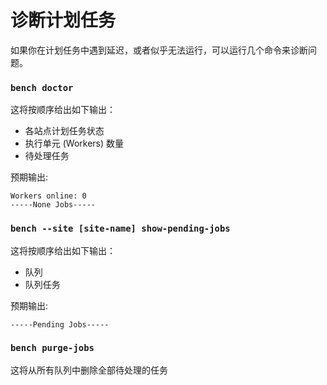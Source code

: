 # 诊断计划任务

<!-- markdown -->

如果你在计划任务中遇到延迟，或者似乎无法运行，可以运行几个命令来诊断问题。

### `bench doctor`

这将按顺序给出如下输出：
- 各站点计划任务状态
- 执行单元 (Workers) 数量
- 待处理任务


预期输出:

	Workers online: 0
	-----None Jobs-----

### `bench --site [site-name] show-pending-jobs`

这将按顺序给出如下输出：
- 队列
- 队列任务

预期输出:

	-----Pending Jobs-----


### `bench purge-jobs`

这将从所有队列中删除全部待处理的任务